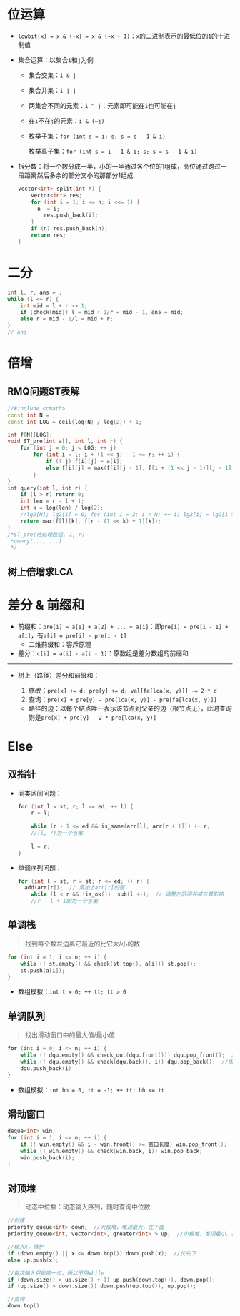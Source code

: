 # 位运算

+ `lowbit(x) = x & (-x) = x & (~x + 1)`：`x`的二进制表示的最低位的`1`的十进制值

+ 集合运算：以集合`i`和`j`为例

  + 集合交集：`i & j`

  + 集合并集：`i | j`

  + 两集合不同的元素：`i ^ j`：元素即可能在`i`也可能在`j`

  + 在`i`不在`j`的元素：`i & (~j)`

  + 枚举子集：`for (int s = i; s; s = s - 1 & i)`

    枚举真子集：`for (int s = i - 1 & i; s; s = s - 1 & i)`
  
+ 拆分数：将一个数分成一半，小的一半通过各个位的1组成，高位通过跨过一段距离然后多余的部分又小的那部分1组成

  ```c++
  vector<int> split(int n) {
      vector<int> res;
      for (int i = 1; i <= n; i <<= 1) {
  		n -= i;
          res.push_back(i);
      }
      if (n) res.push_back(n);
      return res;
  }
  ```

# 二分

```c++
int l, r, ans = ;
while (l <= r) {
    int mid = l + r >> 1;
    if (check(mid)) l = mid + 1/r = mid - 1, ans = mid;
    else r = mid - 1/l = mid + r; 
}
// ans
```

# 倍增

## RMQ问题ST表解

```c++
//#include <cmath>
const int N = ;
const int LOG = ceil(log(N) / log(2)) + 1;

int f[N][LOG];
void ST_pre(int a[], int l, int r) {
    for (int j = 0; j < LOG; ++ j) 
        for (int i = l; i + (1 << j) - 1 <= r; ++ i) {
            if (! j) f[i][j] = a[i];
            else f[i][j] = max(f[i][j - 1], f[i + (1 << j - 1)][j - 1]);
        }
}
int query(int l, int r) {
	if (l > r) return 0;
    int len = r - l + 1;
    int k = log(len) / log(2);
    //lg2[N]; lg2[1] = 0; for (int i = 2; i < N; ++ i) lg2[i] = lg2[i >> 1] + 1;
    return max(f[l][k], f[r - (1 << k) + 1][k]);
}
/*ST_pre(待处理数组, 1, n)
 *query(..., ...)
 */
```

## 树上倍增求LCA

# 差分 & 前缀和

+ 前缀和：`pre[i] = a[1] + a[2] + ... + a[i]`：即`pre[i] = pre[i - 1] + a[i]`，有`a[i] = pre[i] - pre[i - 1]`
  + 二维前缀和：容斥原理
+ 差分：`c[i] = a[i] - a[i - 1]`：原数组是差分数组的前缀和

---

+ 树上（路径）差分和前缀和：

  1. 修改：`pre[x] += d; pre[y] += d; val[fa[lca(x, y)]] -= 2 * d`
  2. 查询：`pre[x] + pre[y] - pre[lca(x, y)] - pre[fa[lca(x, y)]]`

  + 路径的边：以每个结点唯一表示该节点到父亲的边（根节点无），此时查询则是`pre[x] + pre[y] - 2 * pre[lca(x, y)]`

# Else

## 双指针

+ 同类区间问题：

  ```c++
  for (int l = st, r; l <= ed; ++ l) {
      r = l;
      
      while (r + 1 <= ed && is_same(arr[l], arr[r + 1])) ++ r;
      //(l, r)为一个答案
      
      l = r;
  }
  ```

+ 单调序列问题：

  ```c++
  for (int l = st, r = st; r <= ed; ++ r) {
  	add(arr[r]);  // 累加上arr[r]的值
      while (l < r && !is_ok())  sub(l ++);  // 调整左区间并减去其影响
      //r - l + 1即为一个答案
  
  ```

## 单调栈

> 找到每个数左边离它最近的比它大/小的数

```c++
for (int i = 1; i <= n; ++ i) {
    while (! st.empty() && check(st.top(), a[i])) st.pop();
    st.push(a[i]);
}
```

+ 数组模拟：`int t = 0; ++ tt; tt > 0`

## 单调队列

> 找出滑动窗口中的最大值/最小值

```c++
for (int i = 0; i <= n; ++ i) {
	while (! dqu.empty() && check_out(dqu.front())) dqu.pop_front();  //头部元素超过窗口大小
    while (! dqu.empty() && check(dqu.back(), i)) dqu.pop_back();  //维持单调
    dqu.push_back(i)
}
```

+ 数组模拟：`int hh = 0, tt = -1; ++ tt; hh <= tt`

## 滑动窗口

```c++
deque<int> win;
for (int i = 1; i <= n; ++ i) {
    if (! win.empty() && i - win.front() >= 窗口长度) win.pop_front();
    while (! win.empty() && check(win.back, i)) win.pop_back;
    win.push_back(i);
}
```

## 对顶堆

> 动态中位数：动态输入序列，随时查询中位数

```c++
//创建
priority_queue<int> down;  //大根堆，堆顶最大，在下面
priority_queue<int, vector<int>, greater<int> > up;  //小根堆，堆顶最小，在上面

//输入x，维护
if (down.empty() || x <= down.top()) down.push(x);  //优先下
else up.push(x);

//每次输入只影响一位，所以不用while
if (down.size() > up.size() + 1) up.push(down.top()), down.pop();
if (up.size() > down.size()) down.push(up.top()), up.pop();

//查询
down.top()
```

